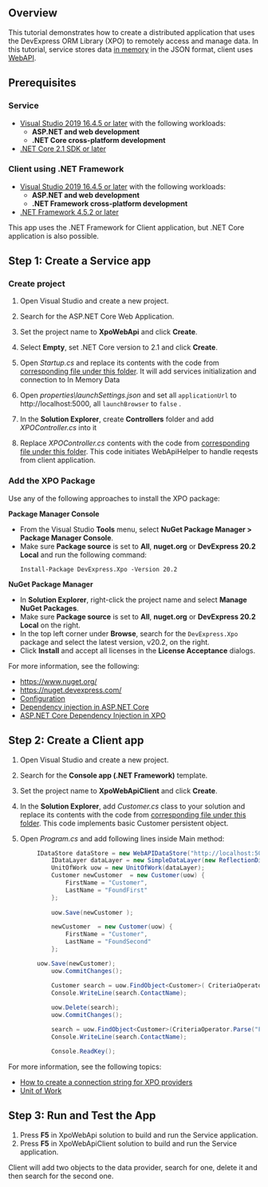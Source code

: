 ## Overview

This tutorial demonstrates how to create a distributed application that uses the DevExpress ORM Library (XPO) to remotely access and manage data. In this tutorial, service stores data [in memory](https://docs.devexpress.com/XPO/DevExpress.Xpo.DB.InMemoryDataStore) in the JSON format, client uses [WebAPI](https://docs.devexpress.com/XPO/DevExpress.Xpo.DB.WebAPIDataStore).


## Prerequisites
### Service
* [Visual Studio 2019 16.4.5 or later](https://visualstudio.com/) with the following workloads:
  * **ASP.NET and web development**
  * **.NET Core cross-platform development**
* [.NET Core 2.1 SDK or later](https://www.microsoft.com/net/download/all)
### Client using .NET Framework
* [Visual Studio 2019 16.4.5 or later](https://visualstudio.com/) with the following workloads:
  * **ASP.NET and web development**
  * **.NET Framework cross-platform development**
* [.NET Framework 4.5.2 or later](https://www.microsoft.com/net/download/all)

This app uses the .NET Framework for Client application, but .NET Core application is also possible.

## Step 1: Create a Service app

   
### Create project

1. Open Visual Studio and create a new project.

2. Search for the ASP.NET Core Web Application.

3. Set the project name to **XpoWebApi** and click **Create**.

4. Select **Empty**, set .NET Core version to 2.1 and click **Create**.

5. Open *Startup.cs* and replace its contents with the code from [corresponding file under this folder](https://github.com/Truetotosse/WebApiExample/tree/master/XpoWebApiService). It will add services initialization and connection to In Memory Data

6. Open *properties\launchSettings.json* and set all `applicationUrl` to http://localhost:5000, all `launchBrowser` to `false` . 

7. In the **Solution Explorer**, create **Controllers** folder and add *XPOController.cs* into it

8. Replace *XPOController.cs* contents with the code from [corresponding file under this folder](https://github.com/Truetotosse/WebApiExample/tree/master/XpoWebApiService/Controllers). This code initiates WebApiHelper to handle reqests from client application.
  

### Add the XPO Package

Use any of the following approaches to install the XPO package:

**Package Manager Console**

  * From the Visual Studio **Tools** menu, select **NuGet Package Manager > Package Manager Console**.
  * Make sure **Package source** is set to **All**, **nuget.org** or **DevExpress 20.2 Local** and run the following command: 
     ```console
    Install-Package DevExpress.Xpo -Version 20.2
    ```

**NuGet Package Manager**

  * In **Solution Explorer**, right-click the project name and select **Manage NuGet Packages**. 
  * Make sure **Package source** is set to **All**, **nuget.org** or **DevExpress 20.2 Local** on the right.
  * In the top left corner under **Browse**, search for the `DevExpress.Xpo` package and select the latest version, v20.2, on the right.
  * Click **Install** and accept all licenses in the **License Acceptance** dialogs. 
    
For more information, see the following:

  * https://www.nuget.org/
  * https://nuget.devexpress.com/
  * [Configuration](https://docs.microsoft.com/en-us/aspnet/core/fundamentals/configuration/index?view=aspnetcore-3.0)
  * [Dependency injection in ASP.NET Core](https://docs.microsoft.com/en-us/aspnet/core/fundamentals/dependency-injection?view=aspnetcore-3.0)
  * [ASP.NET Core Dependency Injection in XPO](https://www.devexpress.com/Support/Center/Question/Details/T637597/asp-net-core-dependency-injection-in-xpo)


## Step 2: Create a Client app

1. Open Visual Studio and create a new project.

2. Search for the **Console app (.NET Framework)** template.

3. Set the project name to **XpoWebApiClient** and click **Create**.

4. In the **Solution Explorer**, add *Customer.cs* class to your solution and replace its contents with the code from [corresponding file under this folder](https://github.com/Truetotosse/WebApiExample/tree/master/XpoWebApiClient/XpoWebApiClient). This code implements basic Customer persistent object.

  

6. Open *Program.cs* and add following lines inside Main method:
```csharp
	    IDataStore dataStore = new WebAPIDataStore("http://localhost:5000/");
            IDataLayer dataLayer = new SimpleDataLayer(new ReflectionDictionary(), dataStore);
            UnitOfWork uow = new UnitOfWork(dataLayer);
            Customer newCustomer  = new Customer(uow) {
                FirstName = "Customer",
                LastName = "FoundFirst"
            };
            
            uow.Save(newCustomer );

            newCustomer  = new Customer(uow) {
                FirstName = "Customer",
                LastName = "FoundSecond"
            };

	    uow.Save(newCustomer);
            uow.CommitChanges();

            Customer search = uow.FindObject<Customer>( CriteriaOperator.Parse("FirstName=?", "Customer"));
            Console.WriteLine(search.ContactName);
            
            uow.Delete(search);
            uow.CommitChanges();

            search = uow.FindObject<Customer>(CriteriaOperator.Parse("FirstName=?", "Customer"));
            Console.WriteLine(search.ContactName);

            Console.ReadKey();
  ```

For more information, see the following topics:
  * [How to create a connection string for XPO providers](https://www.devexpress.com/Support/Center/Question/Details/K18445/how-to-create-a-correct-connection-string-for-xpo-providers)  
  * [Unit of Work](https://docs.devexpress.com/XPO/2138/feature-center/connecting-to-a-data-store/unit-of-work)
  




## Step 3: Run and Test the App

1. Press **F5** in XpoWebApi solution to build and run the Service application.
2. Press **F5** in XpoWebApiClient solution to build and run the Service application.

Client will add two objects to the data provider, search for one, delete it and then search for the second one. 
